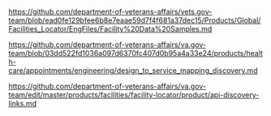 https://github.com/department-of-veterans-affairs/vets.gov-team/blob/ead0fe129bfee6b8e7eaae59d7f4f681a37dec15/Products/Global/Facilities_Locator/EngFiles/Facility%20Data%20Samples.md

https://github.com/department-of-veterans-affairs/va.gov-team/blob/03dd522fd1036a097d6370fc407d0b95a4a33e24/products/health-care/appointments/engineering/design_to_service_mapping_discovery.md

https://github.com/department-of-veterans-affairs/va.gov-team/edit/master/products/facilities/facility-locator/product/api-discovery-links.md
